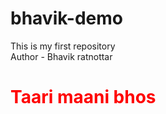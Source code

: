 # bhavik-demo
This is my first repository
<br>
Author  - Bhavik ratnottar
<h1 style="color:red">Taari maani bhos</h1>
